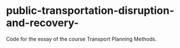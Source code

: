 # public-transportation-disruption-and-recovery-
Code for the essay of the course Transport Planning Methods.
